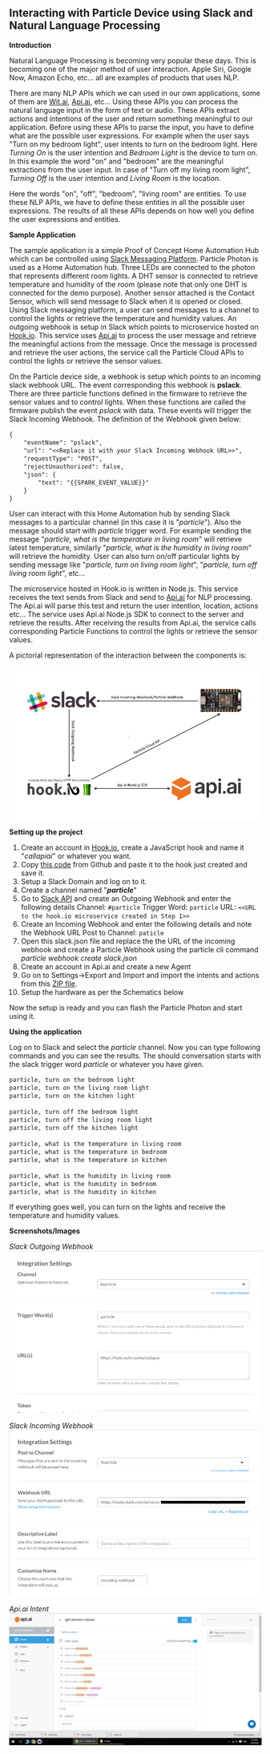 Interacting with Particle Device using Slack and Natural Language Processing
------------------------------------------------------------------------

**Introduction**

Natural Language Processing is becoming very popular these days. This is becoming one of the major method of user interaction. Apple Siri, Google Now, Amazon Echo, etc... all are examples of products that uses NLP.

There are many NLP APIs which we can used in our own applications, some of them are [Wit.ai](https://wit.ai/), [Api.ai](https://api.ai/), etc... Using these APIs you can process the natural language input in the form of text or audio. These APIs extract actions and intentions of the user and return something meaningful to our application. Before using these APIs to parse the input, you have to define what are the possible user expressions. For example when the user says "Turn on my bedroom light", user intents to turn on the bedroom light. Here *Turning On* is the user intention and *Bedroom Light* is the device to turn on. In this example the word "on" and "bedroom" are the meaningful extractions from the user input. In case of "Turn off my living room light", *Turning Off* is the user intention and *Living Room* is the location. 

Here the words "on", "off", "bedroom", "living room" are entities. To use these NLP APIs, we have to define these entities in all the possible user expressions. The results of all these APIs depends on how well you define the user expressions and entities.

**Sample Application**

The sample application is a simple Proof of Concept Home Automation Hub which can be controlled using [Slack Messaging Platform](https://slack.com). Particle Photon is used as a Home Automation hub. Three LEDs are connected to the photon that represents different room lights. A DHT sensor is connected to retrieve temperature and humidity of the room (please note that only one DHT is connected for the demo purpose). Another sensor attached is the Contact Sensor, which will send message to Slack when it is opened or closed. Using Slack messaging platform, a user can send messages to a channel to control the lights or retrieve the temperature and humidity values. An outgoing webhook is setup in Slack which points to microservice hosted on [Hook.io](http://hook.io/). This service uses [Api.ai](https://api.ai) to process the user message and retrieve the meaningful actions from the message. Once the message is processed and retrieve the user actions, the service call the Particle Cloud APIs to control the lights or retrieve the sensor values. 

On the Particle device side, a webhook is setup which points to an incoming slack webhook URL. The event corresponding this webhook is **pslack**. There are three particle functions defined in the firmware to retrieve the sensor values and to control lights. When these functions are called the firmware publish the event *pslack* with data. These events will trigger the Slack Incoming Webhook. The definition of the Webhook given below:

    {
    	"eventName": "pslack",
    	"url": "<<Replace it with your Slack Incoming Webhook URL>>",
    	"requestType": "POST",
    	"rejectUnauthorized": false,
    	"json": {
    		"text": "{{SPARK_EVENT_VALUE}}"
    	}
    }

User can interact with this Home Automation hub by sending Slack messages to a particular channel (in this case it is "*particle*"). Also the message should start with *particle* trigger word. For example sending the message "*particle, what is the temperature in living room*" will retrieve latest temperature, similarly "*particle, what is the humidity in living room*" will retrieve the humidity. User can also turn on/off particular lights by sending message like "*particle, turn on living room light*", "*particle, turn off living room light*", etc...

The microservice hosted in Hook.io is written in Node.js. This service receives the text sends from Slack and send to [Api.ai](https://api.ai/) for NLP processing. The Api.ai will parse this test and return the user intention, location, actions etc... The service uses Api.ai Node.js SDK to connect to the server and retrieve the results. After receiving the results from Api.ai, the service calls corresponding Particle Functions to control the lights or retrieve the sensor values.

A pictorial representation of the interaction between the components is:

![Workflow](https://raw.githubusercontent.com/krvarma/particle-slack/master/images/workflow.png)

**Setting up the project**

1. Create an account in [Hook.io](http://hook.io/), create a JavaScript hook and name it "*callapiai*" or whatever you want.
2. Copy [this code](https://raw.githubusercontent.com/krvarma/particle-slack/master/microservice/callapiai.js) from Github and paste it to the hook just created and save it.
3. Setup a Slack Domain and  log on to it.
4. Create a channel named "***particle***"
5. Go to [Slack API](https://api.slack.com/) and create an Outgoing Webhook and enter the following details
	Channel: `#particle`
	Trigger Word: `particle`
	URL: `<<URL to the hook.io microservice created in Step 1>>`
6. Create an Incoming Webhook and enter the following details and note the Webhook URL 
	Post to Channel: `paticle`
7. Open this slack.json file and replace the the URL of the incoming webhook and create a Particle Webhook using the particle cli command
*particle webhook create slack.json*
8. Create an account in Api.ai and create a new Agent
9. Go on to Settings->Export and Import and import the intents and actions from this [ZIP file](https://github.com/krvarma/particle-slack/blob/master/api.ai/particle-integration.zip).
10. Setup the hardware as per the Schematics below

Now the setup is ready and you can flash the Particle Photon and start using it.

**Using the application**

Log on to Slack and select the *particle* channel. Now you can type following commands and you can see the results. The should conversation starts with the slack trigger word *particle* or whatever you have given.

    particle, turn on the bedroom light
    particle, turn on the living room light
    particle, turn on the kitchen light
    
    particle, turn off the bedroom light
    particle, turn off the living room light
    particle, turn off the kitchen light
    
    particle, what is the temperature in living room
    particle, what is the temperature in bedroom
    particle, what is the temperature in kitchen
    
    particle, what is the humidity in living room
    particle, what is the humidity in bedroom
    particle, what is the humidity in kitchen

If everything goes well, you can turn on the lights and receive the temperature and humidity values. 

**Screenshots/Images**

*Slack Outgoing Webhook*
![Slack Outgoing Webhook](https://raw.githubusercontent.com/krvarma/particle-slack/master/images/outgoinghook.png)

*Slack Incoming Webhook*
![Slack Incoming Webhook](https://raw.githubusercontent.com/krvarma/particle-slack/master/images/incomingwebhook.png)

*Api.ai Intent*
![Api.ai Intent](https://raw.githubusercontent.com/krvarma/particle-slack/master/images/api.ai_exp.png)

